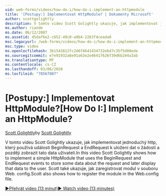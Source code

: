 ```yaml
---
uid: web-forms/videos/how-do-i/how-do-i-implement-an-httpmodule
title: '[Postupy:] Implementovat HttpModule? | Dokumenty Microsoft'
author: scottgolightly
description: V tomto videu Scott Golightly ukazuje, jak implementovat jednoduchý http, který používá události BeginRequest a EndRequest k ukládání dat o reques...
ms.author: riande
ms.date: 06/12/2007
ms.assetid: 45daf6e2-c652-49c0-a9b4-2263f4ceada8
msc.legacyurl: /web-forms/videos/how-do-i/how-do-i-implement-an-httpmodule
msc.type: video
ms.openlocfilehash: 3b1543812fc246f4641434732ebd7c35f5d08ede
ms.sourcegitcommit: e7e91932a6e91a63e2e46417626f39d6b244a3ab
ms.translationtype: MT
ms.contentlocale: cs-CZ
ms.lasthandoff: 03/06/2020
ms.locfileid: "78567807"
---
```

# <a name="how-do-i-implement-an-httpmodule"></a><span data-ttu-id="08cab-104">[Postupy:] Implementovat HttpModule?</span><span class="sxs-lookup"><span data-stu-id="08cab-104">[How Do I:] Implement an HttpModule?</span></span>

<span data-ttu-id="08cab-105">[Scott Golightly](https://github.com/scottgolightly)</span><span class="sxs-lookup"><span data-stu-id="08cab-105">by [Scott Golightly](https://github.com/scottgolightly)</span></span>

<span data-ttu-id="08cab-106">V tomto videu Scott Golightly ukazuje, jak implementovat jednoduchý http, který používá události BeginRequest a EndRequest k uložení dat o žádosti a později zobrazit tato data uživateli.</span><span class="sxs-lookup"><span data-stu-id="08cab-106">In this video Scott Golightly shows how to implement a simple HttpModule that uses the BeginRequest and EndRequest events to store some data about the request and later display that data to the user.</span></span> <span data-ttu-id="08cab-107">Scott také ukazuje, jak zaregistrovat modul v souboru Web. config.</span><span class="sxs-lookup"><span data-stu-id="08cab-107">Scott also shows how to register the module in the Web.config file.</span></span>

[<span data-ttu-id="08cab-108">&#9654;Přehrát video (13 minut)</span><span class="sxs-lookup"><span data-stu-id="08cab-108">&#9654; Watch video (13 minutes)</span></span>](https://channel9.msdn.com/Blogs/ASP-NET-Site-Videos/how-do-i-implement-an-httpmodule)

